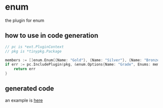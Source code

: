 # enum

the plugin for enum

## how to use in code generation

```go
// pc is *ext.PluginContext
// pkg is *tinypkg.Package

members := []enum.Enum{{Name: "Gold"}, {Name: "Silver"}, {Name: "Bronze"}}
if err := pc.IncludePlugin(pkg, &enum.Options{Name: "Grade", Enums: members}); err != nil {
    return err
}
```

## generated code

an example is [here](./_examples)